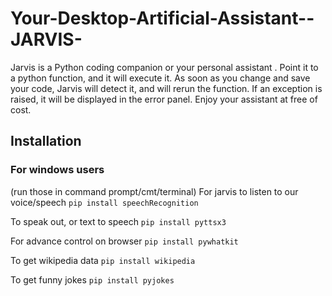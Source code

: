 # Your-Desktop-Artificial-Assistant--JARVIS-
Jarvis is a Python coding companion or your personal assistant . Point it to a python function, and it will execute it. As soon as you change and save your code, Jarvis will detect it, and will rerun the function. If an exception is raised, it will be displayed in the error panel. Enjoy your assistant at free of cost.

## Installation
### For windows users
(run those in command prompt/cmt/terminal)
For jarvis to listen to our voice/speech
`pip install speechRecognition`

To speak out, or text to speech
`pip install pyttsx3`

For advance control on browser
`pip install pywhatkit`

To get wikipedia data
`pip install wikipedia`

To get funny jokes
`pip install pyjokes`
